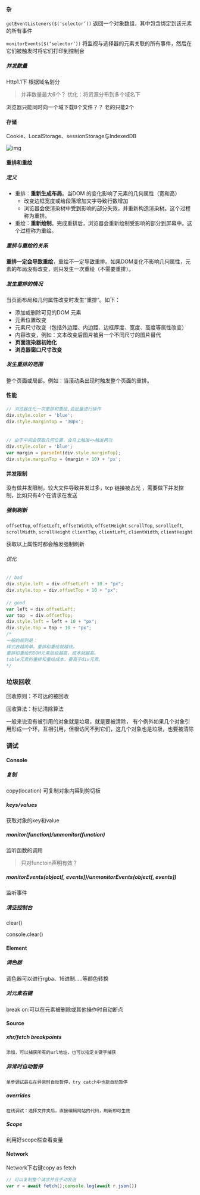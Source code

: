 #### 杂

`getEventListeners($(‘selector’))` 返回一个对象数组，其中包含绑定到该元素的所有事件



`monitorEvents($(‘selector’))` 将监视与选择器的元素关联的所有事件，然后在它们被触发时将它们打印到控制台


##### 并发数量

Http1.1下 根据域名划分
> 并非数量最大6个？
> 优化：将资源分布到多个域名下



浏览器只能同时向一个域下载8个文件？？
老的只能2个



#### 存储

Cookie、LocalStorage、sessionStorage与IndexedDB

![img](..\..\Note.assets\169fb22fcd34051a)



#### 重排和重绘

##### 定义

- 重排：**重新生成布局**。当DOM 的变化影响了元素的几何属性（宽和高）
  - 改变边框宽度或给段落增加文字导致行数增加
  - 浏览器会使渲染树中受到影响的部分失效，并重新构造渲染树。这个过程称为重排。
- 重绘：**重新绘制**。完成重排后，浏览器会重新绘制受影响的部分到屏幕中。这个过程称为重绘。



##### 重排与重绘的关系

**重排一定会导致重绘**，重绘不一定导致重排。如果DOM变化不影响几何属性，元素的布局没有改变，则只发生一次重绘（不需要重排）。



##### 发生重排的情况

当页面布局和几何属性改变时发生“重排”。如下：

- 添加或删除可见的DOM 元素
- 元素位置改变
- 元素尺寸改变（包括外边距、内边距、边框厚度、宽度、高度等属性改变）
- 内容改变，例如：文本改变后图片被另一个不同尺寸的图片替代
- **页面渲染器初始化**
- **浏览器窗口尺寸改变**



##### 发生重排的范围

整个页面或局部。例如：当滚动条出现时触发整个页面的重排。



#### 性能

```javascript
// 浏览器优化一次重排和重绘,会批量进行操作
div.style.color = 'blue';
div.style.marginTop = '30px';


// 由于中间会获取几何位置，会马上触发=>触发两次
div.style.color = 'blue';
var margin = parseInt(div.style.marginTop);
div.style.marginTop = (margin + 10) + 'px';
```



#### 并发限制

没有做并发限制，较大文件导致并发过多，tcp
链接被占光 ，需要做下并发控制，比如只有4个在请求在发送



##### 强制刷新

`offsetTop`, `offsetLeft`, `offsetWidth`, `offsetHeight`
`scrollTop`, `scrollLeft`, `scrollWidth`, `scrollHeight`
`clientTop`, `clientLeft`, `clientWidth`, `clientHeight`

获取以上属性时都会触发强制刷新

###### 优化

```javascript
// bad
div.style.left = div.offsetLeft + 10 + "px";
div.style.top = div.offsetTop + 10 + "px";

// good
var left = div.offsetLeft;
var top  = div.offsetTop;
div.style.left = left + 10 + "px";
div.style.top = top + 10 + "px";
/*
一般的规则是：
样式表越简单，重排和重绘就越快。
重排和重绘的DOM元素层级越高，成本就越高。
table元素的重排和重绘成本，要高于div元素。
*/
```



### 垃圾回收

回收原则：不可达的被回收

回收算法：标记清除算法

一般来说没有被引用的对象就是垃圾，就是要被清除， 有个例外如果几个对象引用形成一个环，互相引用，但根访问不到它们，这几个对象也是垃圾，也要被清除

### 调试

#### Console

##### 复制

copy(location) 可复制对象内容到剪切板



##### keys/values

获取对象的key和value



##### monitor(function)/unmonitor(function)

监听函数的调用

> 只对functoin声明有效？



##### monitorEvents(object[, events])/unmonitorEvents(object[, events])

监听事件



##### 清空控制台

clear()

console.clear()



#### Element

##### 调色器
调色器可以进行rgba、16进制…..等颜色转换

##### 对元素右键
  break on:可以在元素被删除或其他操作时自动断点

#### Source
  ##### xhr/fetch breakpoints
    添加，可以捕获所有的url地址，也可以指定关键字捕获

  ##### 异常时自动暂停
    单步调试最右在异常时自动暂停，try catch中也能自动暂停

  ##### overrides
    在线调试：选择文件夹后，直接编辑网站的代码，刷新即可生效

##### Scope

利用好scope栏查看变量





#### Network

Network下右键copy as fetch

```js
// 可以复制整个请求并且手动发送 
var r = await fetch();console.log(await r.json())
```

